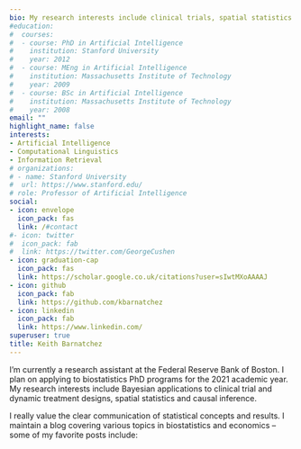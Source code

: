 ```yaml
---
bio: My research interests include clinical trials, spatial statistics and Bayesian methodology.
#education:
#  courses:
#  - course: PhD in Artificial Intelligence
#    institution: Stanford University
#    year: 2012
#  - course: MEng in Artificial Intelligence
#    institution: Massachusetts Institute of Technology
#    year: 2009
#  - course: BSc in Artificial Intelligence
#    institution: Massachusetts Institute of Technology
#    year: 2008
email: ""
highlight_name: false
interests:
- Artificial Intelligence
- Computational Linguistics
- Information Retrieval
# organizations:
# - name: Stanford University
#  url: https://www.stanford.edu/
# role: Professor of Artificial Intelligence
social:
- icon: envelope
  icon_pack: fas
  link: /#contact
#- icon: twitter
#  icon_pack: fab
#  link: https://twitter.com/GeorgeCushen
- icon: graduation-cap
  icon_pack: fas
  link: https://scholar.google.co.uk/citations?user=sIwtMXoAAAAJ
- icon: github
  icon_pack: fab
  link: https://github.com/kbarnatchez
- icon: linkedin
  icon_pack: fab
  link: https://www.linkedin.com/
superuser: true
title: Keith Barnatchez
---
```


I’m currently a research assistant at the Federal Reserve Bank of Boston. I plan on applying to biostatistics PhD programs for the 2021 academic year. My research interests include Bayesian applications to clinical trial and dynamic treatment designs, spatial statistics and causal inference.

I really value the clear communication of statistical concepts and results. I maintain a blog covering various topics in biostatistics and economics – some of my favorite posts include:
